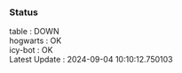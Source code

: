 ### Status


table : DOWN  
hogwarts : OK  
icy-bot : OK  
Latest Update : 2024-09-04 10:10:12.750103
